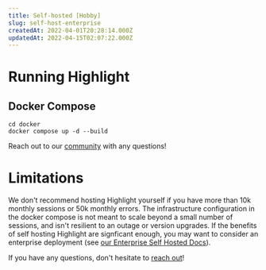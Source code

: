 ```yaml
---
title: Self-hosted [Hobby]
slug: self-host-enterprise
createdAt: 2022-04-01T20:28:14.000Z
updatedAt: 2022-04-15T02:07:22.000Z
---
```


# Running Highlight

## Docker Compose

```shell
cd docker
docker compose up -d --build
```

Reach out to our [community](https://community.highlight.io/) with any questions!

# Limitations

We don't recommend hosting Highlight yourself if you have more than 10k monthly sessions or 50k monthly errors. The infrastructure configuration in the docker compose is not meant to scale beyond a small number of sessions, and isn't resilient to an outage or version upgrades. If the benefits of self hosting Highlight are signficant enough, you may want to consider an enterprise deployment (see [our Enterprise Self Hosted Docs](./self-host-enterprise)).

If you have any questions, don't hesitate to [reach out](https://community.highlight.io)!
